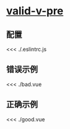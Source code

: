 # [valid-v-pre](https://eslint.vuejs.org/rules/valid-v-pre.html)

## 配置

<<< ./.eslintrc.js

## 错误示例

<<< ./bad.vue

## 正确示例

<<< ./good.vue
